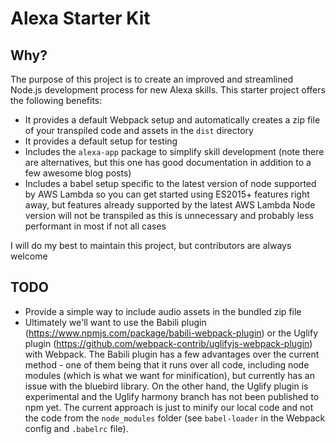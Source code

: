 # Alexa Starter Kit


## Why?

The purpose of this project is to create an improved and streamlined Node.js development process for new Alexa skills. This starter project offers the following benefits:
- It provides a default Webpack setup and automatically creates a zip file of your transpiled code and assets in the `dist` directory
- It provides a default setup for testing
- Includes the `alexa-app` package to simplify skill development (note there are alternatives, but this one has good documentation in addition to a few awesome blog posts)
- Includes a babel setup specific to the latest version of node supported by AWS Lambda so you can get started using ES2015+ features right away, but features already supported by the latest AWS Lambda Node version will not be transpiled as this is unnecessary and probably less performant in most if not all cases


I will do my best to maintain this project, but contributors are always welcome


## TODO
- Provide a simple way to include audio assets in the bundled zip file
- Ultimately we'll want to use the Babili plugin (https://www.npmjs.com/package/babili-webpack-plugin) or the Uglify plugin (https://github.com/webpack-contrib/uglifyjs-webpack-plugin) with Webpack. The Babili plugin has a few advantages over the current method - one of them being that it runs over all code, including node modules (which is what we want for minification), but currently has an issue with the bluebird library. On the other hand, the Uglify plugin is experimental and the Uglify harmony branch has not been published to npm yet. The current approach is just to minify our local code and not the code from the `node_modules` folder (see `babel-loader` in the Webpack config and `.babelrc` file).


